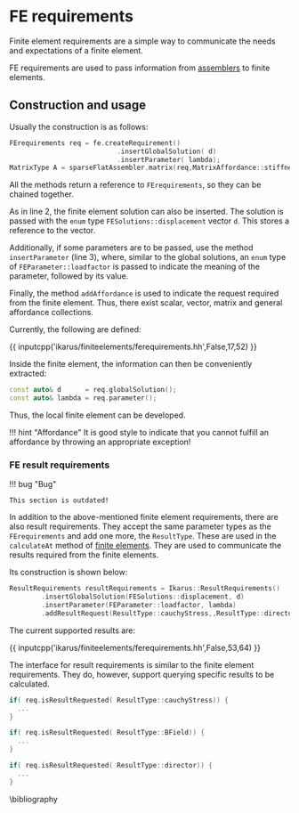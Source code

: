 # FE requirements

Finite element requirements are a simple way to communicate the needs and expectations of a finite element.

FE requirements are used to pass information from [assemblers](assembler.md) to finite elements.

## Construction and usage

Usually the construction is as follows:

```cpp linenums="1"
FErequirements req = fe.createRequirement()
                           .insertGlobalSolution( d)
                           .insertParameter( lambda);
MatrixType A = sparseFlatAssembler.matrix(req,MatrixAffordance::stiffness,DBCOption::Full);
```

All the methods return a reference to `FErequirements`, so they can be chained together.

As in line 2, the finite element solution can also be inserted. The solution is passed with the `enum` type
`FESolutions::displacement` vector `d`. This stores a reference to the vector.

Additionally, if some parameters are to be passed, use the method `insertParameter` (line 3), where, similar to the
global solutions, an `enum` type of `FEParameter::loadfactor` is passed to indicate the meaning of the parameter,
followed by its value.

Finally, the method `addAffordance` is used to indicate the request required from the finite element.
Thus, there exist scalar, vector, matrix and general affordance collections.

Currently, the following are defined:

{{ inputcpp('ikarus/finiteelements/ferequirements.hh',False,17,52) }}

Inside the finite element, the information can then be conveniently extracted:

```cpp linenums="1"
const auto& d      = req.globalSolution();
const auto& lambda = req.parameter();
```

Thus, the local finite element can be developed.

!!! hint "Affordance"
        It is good style to indicate that you cannot fulfill an affordance by throwing an appropriate exception!

### FE result requirements

!!! bug "Bug"

    This section is outdated!

In addition to the above-mentioned finite element requirements, there are also result requirements.
They accept the same parameter types as the `FErequirements` and add one more, the `ResultType`.
These are used in the `calculateAt` method of [finite elements](finiteElements.md).
They are used to communicate the results required from the finite elements.

Its construction is shown below:

```cpp linenums="1"
ResultRequirements resultRequirements = Ikarus::ResultRequirements()
        .insertGlobalSolution(FESolutions::displacement, d)
        .insertParameter(FEParameter::loadfactor, lambda)
        .addResultRequest(ResultType::cauchyStress,,ResultType::director);
```

The current supported results are:

{{ inputcpp('ikarus/finiteelements/ferequirements.hh',False,53,64) }}

The interface for result requirements is similar to the finite element requirements.
They do, however, support querying specific results to be calculated.

```cpp
if( req.isResultRequested( ResultType::cauchyStress)) {
  ...
}

if( req.isResultRequested( ResultType::BField)) {
  ...
}

if( req.isResultRequested( ResultType::director)) {
  ...
}
```

\bibliography
